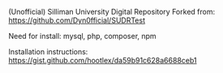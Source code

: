(Unofficial) Silliman University Digital Repository
Forked from: https://github.com/Dyn0fficial/SUDRTest

Need for install:
mysql, php, composer, npm

Installation instructions: 
https://gist.github.com/hootlex/da59b91c628a6688ceb1

